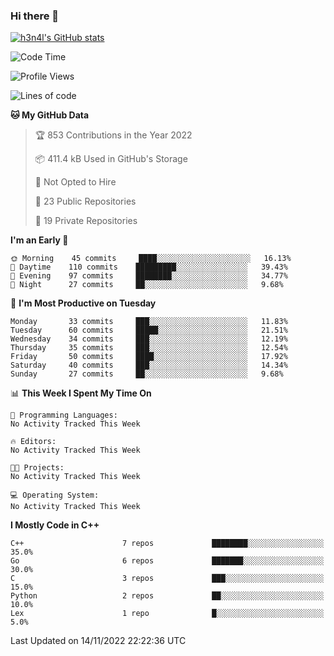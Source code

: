 ### Hi there 👋

[![h3n4l's GitHub stats](https://github-readme-stats.vercel.app/api?username=h3n4l&count_private=true&show_icons=true&theme=radical)](https://github.com/h3n4l/github-readme-stats)

<!--START_SECTION:waka-->
![Code Time](http://img.shields.io/badge/Code%20Time-771%20hrs%201%20min-blue)

![Profile Views](http://img.shields.io/badge/Profile%20Views-4-blue)

![Lines of code](https://img.shields.io/badge/From%20Hello%20World%20I%27ve%20Written-44%20Thousand%20lines%20of%20code-blue)

**🐱 My GitHub Data** 

> 🏆 853 Contributions in the Year 2022
 > 
> 📦 411.4 kB Used in GitHub's Storage 
 > 
> 🚫 Not Opted to Hire
 > 
> 📜 23 Public Repositories 
 > 
> 🔑 19 Private Repositories  
 > 
**I'm an Early 🐤** 

```text
🌞 Morning    45 commits     ████░░░░░░░░░░░░░░░░░░░░░   16.13% 
🌆 Daytime    110 commits    █████████░░░░░░░░░░░░░░░░   39.43% 
🌃 Evening    97 commits     ████████░░░░░░░░░░░░░░░░░   34.77% 
🌙 Night      27 commits     ██░░░░░░░░░░░░░░░░░░░░░░░   9.68%

```
📅 **I'm Most Productive on Tuesday** 

```text
Monday       33 commits     ███░░░░░░░░░░░░░░░░░░░░░░   11.83% 
Tuesday      60 commits     █████░░░░░░░░░░░░░░░░░░░░   21.51% 
Wednesday    34 commits     ███░░░░░░░░░░░░░░░░░░░░░░   12.19% 
Thursday     35 commits     ███░░░░░░░░░░░░░░░░░░░░░░   12.54% 
Friday       50 commits     ████░░░░░░░░░░░░░░░░░░░░░   17.92% 
Saturday     40 commits     ███░░░░░░░░░░░░░░░░░░░░░░   14.34% 
Sunday       27 commits     ██░░░░░░░░░░░░░░░░░░░░░░░   9.68%

```


📊 **This Week I Spent My Time On** 

```text
💬 Programming Languages: 
No Activity Tracked This Week

🔥 Editors: 
No Activity Tracked This Week

🐱‍💻 Projects: 
No Activity Tracked This Week

💻 Operating System: 
No Activity Tracked This Week

```

**I Mostly Code in C++** 

```text
C++                      7 repos             ████████░░░░░░░░░░░░░░░░░   35.0% 
Go                       6 repos             ███████░░░░░░░░░░░░░░░░░░   30.0% 
C                        3 repos             ███░░░░░░░░░░░░░░░░░░░░░░   15.0% 
Python                   2 repos             ██░░░░░░░░░░░░░░░░░░░░░░░   10.0% 
Lex                      1 repo              █░░░░░░░░░░░░░░░░░░░░░░░░   5.0%

```



 Last Updated on 14/11/2022 22:22:36 UTC
<!--END_SECTION:waka-->

